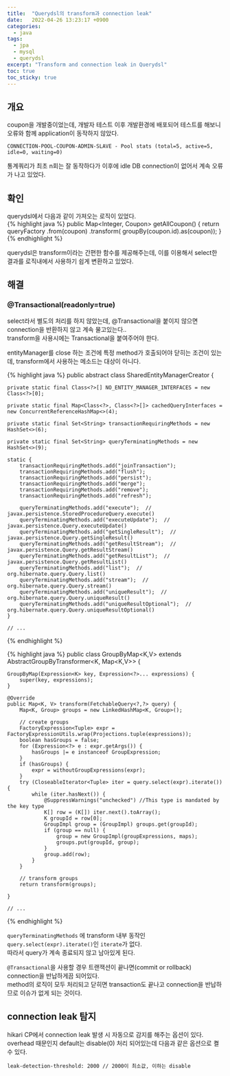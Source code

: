 ```yaml
---
title:  "Querydsl의 transform과 connection leak"
date:   2022-04-26 13:23:17 +0900
categories:
  - java
tags:
  - jpa
  - mysql
  - querydsl
excerpt: "Transform and connection leak in Querydsl"
toc: true
toc_sticky: true
---
```

## 개요
coupon을 개발중이었는데, 개발자 테스트 이후 개발환경에 배포되어 테스트를 해보니 오류와 함께 application이 동작하지 않았다.    
```
CONNECTION-POOL-COUPON-ADMIN-SLAVE - Pool stats (total=5, active=5, idle=0, waiting=0)
```
통계쿼리가 최초 n회는 잘 동작하다가 이후에 idle DB connection이 없어서 계속 오류가 나고 있었다. 

## 확인
querydsl에서 다음과 같이 가져오는 로직이 있었다.    
{% highlight java %}
public Map<Integer, Coupon> getAllCoupon() {
    return queryFactory
        .from(coupon)
        .transform(
            groupBy(coupon.id).as(coupon));
}
{% endhighlight %}

querydsl은 transform이라는 간편한 함수를 제공해주는데, 이를 이용해서 select한 결과를 로직내에서 사용하기 쉽게 변환하고 있었다.

## 해결
### @Transactional(readonly=true)
select라서 별도의 처리를 하지 않았는데, @Transactional을 붙이지 않으면 connection을 반환하지 않고 계속 물고있는다..  
transform을 사용시에는 Transactional을 붙여주어야 한다.

entityManager를 close 하는 조건에 특정 method가 호출되어야 닫히는 조건이 있는데, 
transform에서 사용하는 메소드는 대상이 아니다.

{% highlight java %}
public abstract class SharedEntityManagerCreator {

	private static final Class<?>[] NO_ENTITY_MANAGER_INTERFACES = new Class<?>[0];

	private static final Map<Class<?>, Class<?>[]> cachedQueryInterfaces = new ConcurrentReferenceHashMap<>(4);

	private static final Set<String> transactionRequiringMethods = new HashSet<>(6);

	private static final Set<String> queryTerminatingMethods = new HashSet<>(9);

	static {
		transactionRequiringMethods.add("joinTransaction");
		transactionRequiringMethods.add("flush");
		transactionRequiringMethods.add("persist");
		transactionRequiringMethods.add("merge");
		transactionRequiringMethods.add("remove");
		transactionRequiringMethods.add("refresh");

		queryTerminatingMethods.add("execute");  // javax.persistence.StoredProcedureQuery.execute()
		queryTerminatingMethods.add("executeUpdate");  // javax.persistence.Query.executeUpdate()
		queryTerminatingMethods.add("getSingleResult");  // javax.persistence.Query.getSingleResult()
		queryTerminatingMethods.add("getResultStream");  // javax.persistence.Query.getResultStream()
		queryTerminatingMethods.add("getResultList");  // javax.persistence.Query.getResultList()
		queryTerminatingMethods.add("list");  // org.hibernate.query.Query.list()
		queryTerminatingMethods.add("stream");  // org.hibernate.query.Query.stream()
		queryTerminatingMethods.add("uniqueResult");  // org.hibernate.query.Query.uniqueResult()
		queryTerminatingMethods.add("uniqueResultOptional");  // org.hibernate.query.Query.uniqueResultOptional()
	}

    // ...
{% endhighlight %}

{% highlight java %}
public class GroupByMap<K,V> extends AbstractGroupByTransformer<K, Map<K,V>> {

    GroupByMap(Expression<K> key, Expression<?>... expressions) {
        super(key, expressions);
    }

    @Override
    public Map<K, V> transform(FetchableQuery<?,?> query) {
        Map<K, Group> groups = new LinkedHashMap<K, Group>();

        // create groups
        FactoryExpression<Tuple> expr = FactoryExpressionUtils.wrap(Projections.tuple(expressions));
        boolean hasGroups = false;
        for (Expression<?> e : expr.getArgs()) {
            hasGroups |= e instanceof GroupExpression;
        }
        if (hasGroups) {
            expr = withoutGroupExpressions(expr);
        }
        try (CloseableIterator<Tuple> iter = query.select(expr).iterate()) {
            while (iter.hasNext()) {
                @SuppressWarnings("unchecked") //This type is mandated by the key type
                K[] row = (K[]) iter.next().toArray();
                K groupId = row[0];
                GroupImpl group = (GroupImpl) groups.get(groupId);
                if (group == null) {
                    group = new GroupImpl(groupExpressions, maps);
                    groups.put(groupId, group);
                }
                group.add(row);
            }
        }

        // transform groups
        return transform(groups);

    }

    // ...
{% endhighlight %}

`queryTerminatingMethods` 에 transform 내부 동작인 `query.select(expr).iterate()`인 `iterate`가 없다.  
따라서 query가 계속 종료되지 않고 남아있게 된다.

`@Transactional`을 사용할 경우 트랜잭션이 끝나면(commit or rollback) connection을 반납하게끔 되어있다.  
method의 로직이 모두 처리되고 닫히면 transaction도 끝나고 connection을 반납하므로 이슈가 없게 되는 것이다. 

## connection leak 탐지
hikari CP에서 connection leak 발생 시 자동으로 감지를 해주는 옵션이 있다.  
overhead 때문인지 default는 disable(0) 처리 되어있는데 다음과 같은 옵션으로 켤 수 있다.
```
leak-detection-threshold: 2000 // 2000이 최소값, 이하는 disable
```